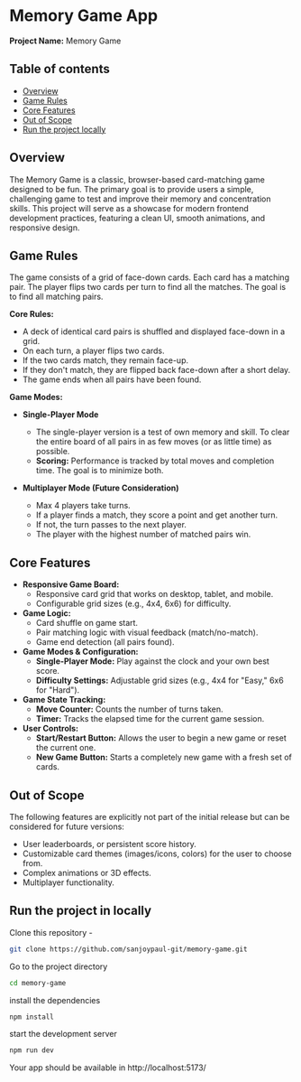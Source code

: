 # Memory Game App

**Project Name:** Memory Game

## Table of contents
- [Overview](#overview)
- [Game Rules](#game-rules)
- [Core Features](#core-features)
- [Out of Scope](#out-of-scope)
- [Run the project locally](#run-the-project-in-locally)

## Overview

The Memory Game is a classic, browser-based card-matching game designed to be fun. The primary goal is to provide users a simple, challenging game to test and improve their memory and concentration skills. This project will serve as a showcase for modern frontend development practices, featuring a clean UI, smooth animations, and responsive design.

## Game Rules

The game consists of a grid of face-down cards. Each card has a matching pair. The player flips two cards per turn to find all the matches. The goal is to find all matching pairs.

**Core Rules:**
* A deck of identical card pairs is shuffled and displayed face-down in a grid.
* On each turn, a player flips two cards.
* If the two cards match, they remain face-up.
* If they don't match, they are flipped back face-down after a short delay.
* The game ends when all pairs have been found.

**Game Modes:**
* **Single-Player Mode**
  * The single-player version is a test of own memory and skill. To clear the entire board of all pairs in as few moves (or as little time) as possible.
  * **Scoring:** Performance is tracked by total moves and completion time. The goal is to minimize both.

* **Multiplayer Mode (Future Consideration)**
  * Max 4 players take turns.
  * If a player finds a match, they score a point and get another turn.
  * If not, the turn passes to the next player.
  * The player with the highest number of matched pairs win.

## Core Features

* **Responsive Game Board:**
  * Responsive card grid that works on desktop, tablet, and mobile.
  * Configurable grid sizes (e.g., 4x4, 6x6) for difficulty.
* **Game Logic:**
  * Card shuffle on game start.
  * Pair matching logic with visual feedback (match/no-match).
  * Game end detection (all pairs found).
* **Game Modes & Configuration:**
  * **Single-Player Mode:** Play against the clock and your own best score.
  * **Difficulty Settings:** Adjustable grid sizes (e.g., 4x4 for "Easy," 6x6 for "Hard").
* **Game State Tracking:** 
  * **Move Counter:** Counts the number of turns taken.
  * **Timer:** Tracks the elapsed time for the current game session.
* **User Controls:**
  * **Start/Restart Button:** Allows the user to begin a new game or reset the current one.
  * **New Game Button:** Starts a completely new game with a fresh set of cards.

## Out of Scope
The following features are explicitly not part of the initial release but can be considered for future versions:

* User leaderboards, or persistent score history.
* Customizable card themes (images/icons, colors) for the user to choose from.
* Complex animations or 3D effects.
* Multiplayer functionality.

## Run the project in locally

Clone this repository -

```sh
git clone https://github.com/sanjoypaul-git/memory-game.git
```

Go to the project directory

```sh
cd memory-game
```

install the dependencies

```sh
npm install
```

start the development server

```sh
npm run dev
```

Your app should be available in http://localhost:5173/
